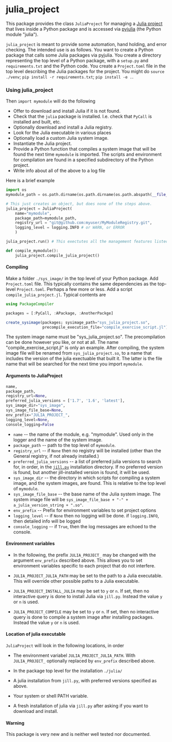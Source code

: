 # julia_project

This package provides the class `JuliaProject` for managing a
[Julia project](https://pkgdocs.julialang.org/v1.7/environments/) that lives inside
a Python package and is accessed via [pyjulia](https://github.com/JuliaPy/pyjulia) (the Python module "julia").

`julia_project` is meant to provide some automation, hand holding, and error checking.
The intended use is as follows. You want to create a Python package that calls some Julia packages
via pyjulia. You create a directory representing the top level of a Python package, with
a `setup.py` and `requirements.txt` and the Python code. You create a `Project.toml` file
in the top level describing the Julia packages for the project. You might do
`source ./venv`; `pip install -r requirements.txt`; `pip install -e .`.

### Using julia_project

Then `import mymodule` will do the following

* Offer to download and install Julia if it is not found.
* Check that the `julia` package is installed. I.e. check that `PyCall` is installed and built, etc.
* Optionally download and install a Julia registry.
* Look for the Julia executable in various places
* Optionally load a custom Julia system image.
* Instantiate the Julia project.
* Provide a Python function that compiles a system image that will be found the next
  time `mymodule` is imported. The scripts and environment for compilation are found in
  a specified subdirectory of the Python project.
* Write info about all of the above to a log file

Here is a brief example

```python
import os
mymodule_path = os.path.dirname(os.path.dirname(os.path.abspath(__file__)))

# This just creates an object, but does none of the steps above.
julia_project = JuliaProject(
    name="mymodule",
    package_path=mymodule_path,
    registry_url = "git@github.com:myuser/MyModuleRegistry.git",
    logging_level = logging.INFO # or WARN, or ERROR
    )

julia_project.run() # This exectutes all the management features listed above

def compile_mymodule():
    julia_project.compile_julia_project()
``` 

#### Compiling

Make a folder `./sys_image/` in the top level of your Python package. Add `Project.toml` file.
This typically contains the same dependencies as the top-level `Project.toml`. Perhaps a few
more or less.
Add a script `compile_julia_project.jl`. Typical contents are
```julia
using PackageCompiler

packages = [:PyCall, :APackage, :AnotherPackge]

create_sysimage(packages; sysimage_path="sys_julia_project.so",
                precompile_execution_file="compile_exercise_script.jl")
```
The system image name must be "sys_julia_project.so".
The precompilation can be done however you like, or not at all. The name "compile_exercise_script.jl"
is only an example.
After compiling, the system image file will be renamed from
`sys_julia_project.so`, to a name that includes the version of the julia exectuable
that built it. The latter is the file name that will be searched for the next time
you import `mymodule`.

#### Arguments to JuliaProject

```python
name,
package_path,
registry_url=None,
preferred_julia_versions = ['1.7', '1.6', 'latest'],
sys_image_dir="sys_image",
sys_image_file_base=None,
env_prefix="JULIA_PROJECT_",
logging_level=None,
console_logging=False
```

* `name` -- the name of the module, e.g. "mymodule". Used only in the logger and the name of the system image.
* `package_path` -- path to the top level of `mymodule`.
* `registry_url` -- if `None` then no registry will be installed (other than
   the General registry, if not already installed.)
* `preferred_julia_versions` -- a list of preferred julia versions to search for, in order, in the [`jill.py`](https://github.com/johnnychen94/jill.py)
   installation directory. If no preferred version is found, but another jill-installed version is found, it will be used.
* `sys_image_dir` -- the directory in which scripts for compiling a system image, and the system images, are found. This is
   relative to the top level of `mymodule`.
* `sys_image_file_base` -- the base name of the Julia system image. The system image file will be `sys_image_file_base + "-" + a_julia_version_string + ".so"`.
* `env_prefix` -- Prefix for environment variables to set project options
* `logging_level` -- if `None` then no logging will be done. if `logging.INFO`, then detailed info will be logged
* `console_logging` -- if `True`, then the log messages are echoed to the console.

#### Environment variables


* In the following, the prefix `JULIA_PROJECT_` may be changed with the argument `env_prefix` described above. This allows you
  to set environment variables specific to each project that do not interfere.

* `JULIA_PROJECT_JULIA_PATH` may be set to the path to a Julia executable. This will override other possible paths to a Julia executable.

* `JULIA_PROJECT_INSTALL_JULIA` may be set to `y` or `n`. If set, then no interactive query is done to install Julia via `jill.py`.
   Instead the value `y` or `n` is used.

* `JULIA_PROJECT_COMPILE` may be set to `y` or `n`. If set, then no interactive query is done to compile a system image
   after installing packages. Instead the value `y` or `n` is used.

#### Location of julia executable

`JuliaProject` will look in the following locations, in order

* The environment variabel `JULIA_PROJECT_JULIA_PATH`. With `JULIA_PROJECT_` optionally replaced by `env_prefix` described above.

* In the package top level for the installation `./julia/`

* A julia installation from `jill.py`, with preferred versions specified as above.

* Your system or shell PATH variable.

* A fresh installation of julia via `jill.py` after asking if you want to download and install.


#### Warning

This package is very new and is neither well tested nor documented.
